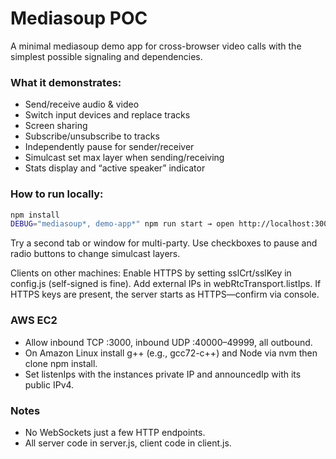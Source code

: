 
# Mediasoup POC

A minimal mediasoup demo app for cross-browser video calls with the simplest possible signaling and dependencies.

### What it demonstrates:

- Send/receive audio & video
- Switch input devices and replace tracks
- Screen sharing
- Subscribe/unsubscribe to tracks
- Independently pause for sender/receiver
- Simulcast set max layer when sending/receiving
- Stats display and “active speaker” indicator

### How to run locally:

```bash
npm install 
DEBUG="mediasoup*, demo-app*" npm run start → open http://localhost:3000/.
```
Try a second tab or window for multi-party. Use checkboxes to pause and radio buttons to change simulcast layers.

Clients on other machines:
Enable HTTPS by setting sslCrt/sslKey in config.js (self-signed is fine). Add external IPs in webRtcTransport.listIps. If HTTPS keys are present, the server starts as HTTPS—confirm via console.

### AWS EC2

- Allow inbound TCP :3000, inbound UDP :40000–49999, all outbound.
- On Amazon Linux install g++ (e.g., gcc72-c++) and Node via nvm then clone npm install.
- Set listenIps with the instances private IP and announcedIp with its public IPv4.


### Notes
- No WebSockets just a few HTTP endpoints.
- All server code in server.js, client code in client.js.